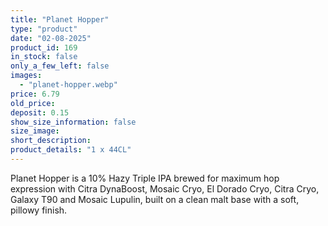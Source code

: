 ```yaml
---
title: "Planet Hopper"
type: "product"
date: "02-08-2025"
product_id: 169
in_stock: false
only_a_few_left: false
images:
  - "planet-hopper.webp"
price: 6.79
old_price: 
deposit: 0.15
show_size_information: false
size_image:
short_description:
product_details: "1 x 44CL"
---
```


Planet Hopper is a 10% Hazy Triple IPA brewed for maximum hop expression with Citra DynaBoost, Mosaic Cryo, El Dorado Cryo, Citra Cryo, Galaxy T90 and Mosaic Lupulin, built on a clean malt base with a soft, pillowy finish.
